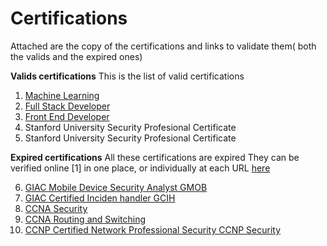 # Certifications

Attached are the copy of the certifications and links to validate them( both the valids and the expired ones)

**Valids certifications**
This is the list of valid certifications

  1. [Machine Learning](https://graduation.udacity.com/confirm/5H6DR2VH)
  2. [Full Stack Developer](https://graduation.udacity.com/confirm/SJTMAG6K)
  3. [Front End Developer](https://graduation.udacity.com/confirm/CC3KGSDH)
  4. Stanford University Security Profesional Certificate
  5. Stanford University Security Profesional Certificate

**Expired certifications**
All these certifications are expired
They  can be verified online [1] in one place,  or individually at each URL [here](https://www.youracclaim.com/users/david-gutierrez.38d9e4cb)

  6.  [GIAC Mobile Device Security Analyst GMOB](https://www.youracclaim.com/earner/earned/badge/ce78cded-228f-453a-a199-f54e996b459e)
  7.  [GIAC Certified Inciden handler GCIH](https://www.youracclaim.com/badges/287c877a-26ce-49bf-9768-5cbffd4a1433)
  8.  [CCNA Security](https://www.youracclaim.com/badges/30459488-4047-4857-a782-491457fd8537)
  9.  [CCNA Routing and Switching](https://www.youracclaim.com/badges/44b6650a-5103-420f-a838-b6379795aa9c)
  10. [CCNP Certified Network Professional Security CCNP Security](https://www.youracclaim.com/badges/b9e214b1-a11d-40b1-a508-5ec3f8503e77)
